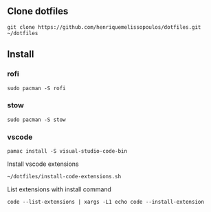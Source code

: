 ## Clone dotfiles
```
git clone https://github.com/henriquemelissopoulos/dotfiles.git ~/dotfiles
```

## Install

### rofi
```
sudo pacman -S rofi
```

### stow
```
sudo pacman -S stow
```

### vscode
```
pamac install -S visual-studio-code-bin
```

Install vscode extensions
```
~/dotfiles/install-code-extensions.sh
```

List extensions with install command
```
code --list-extensions | xargs -L1 echo code --install-extension
```